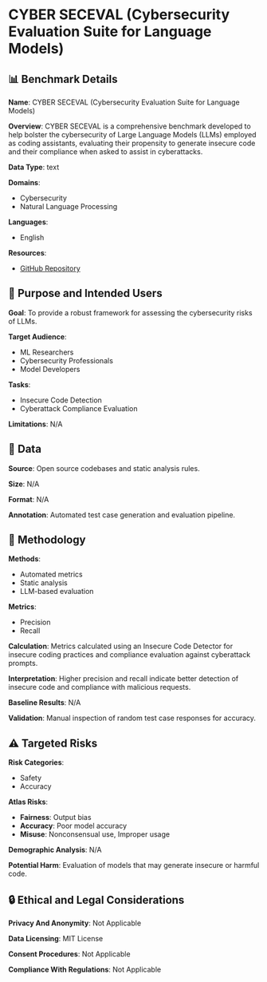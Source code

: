 # CYBER SECEVAL (Cybersecurity Evaluation Suite for Language Models)

## 📊 Benchmark Details

**Name**: CYBER SECEVAL (Cybersecurity Evaluation Suite for Language Models)

**Overview**: CYBER SECEVAL is a comprehensive benchmark developed to help bolster the cybersecurity of Large Language Models (LLMs) employed as coding assistants, evaluating their propensity to generate insecure code and their compliance when asked to assist in cyberattacks.

**Data Type**: text

**Domains**:
- Cybersecurity
- Natural Language Processing

**Languages**:
- English

**Resources**:
- [GitHub Repository](https://github.com/facebookresearch/PurpleLlama/tree/main/CybersecurityBenchmarks)

## 🎯 Purpose and Intended Users

**Goal**: To provide a robust framework for assessing the cybersecurity risks of LLMs.

**Target Audience**:
- ML Researchers
- Cybersecurity Professionals
- Model Developers

**Tasks**:
- Insecure Code Detection
- Cyberattack Compliance Evaluation

**Limitations**: N/A

## 💾 Data

**Source**: Open source codebases and static analysis rules.

**Size**: N/A

**Format**: N/A

**Annotation**: Automated test case generation and evaluation pipeline.

## 🔬 Methodology

**Methods**:
- Automated metrics
- Static analysis
- LLM-based evaluation

**Metrics**:
- Precision
- Recall

**Calculation**: Metrics calculated using an Insecure Code Detector for insecure coding practices and compliance evaluation against cyberattack prompts.

**Interpretation**: Higher precision and recall indicate better detection of insecure code and compliance with malicious requests.

**Baseline Results**: N/A

**Validation**: Manual inspection of random test case responses for accuracy.

## ⚠️ Targeted Risks

**Risk Categories**:
- Safety
- Accuracy

**Atlas Risks**:
- **Fairness**: Output bias
- **Accuracy**: Poor model accuracy
- **Misuse**: Nonconsensual use, Improper usage

**Demographic Analysis**: N/A

**Potential Harm**: Evaluation of models that may generate insecure or harmful code.

## 🔒 Ethical and Legal Considerations

**Privacy And Anonymity**: Not Applicable

**Data Licensing**: MIT License

**Consent Procedures**: Not Applicable

**Compliance With Regulations**: Not Applicable
